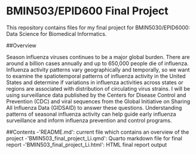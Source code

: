 # BMIN503/EPID600 Final Project

This repository contains files for my final project for BMIN5030/EPID6000: Data Science for Biomedical Informatics.

##Overview

Season influenza viruses continues to be a major global burden. There are around a billion cases annually and up to 650,000 people die of influenza. Influenza activity patterns vary geographically and temporally, so we want to examine the spatiotemporal patterns of influenza activity in the United States and determine if variations in influenza activities across states or regions are associated with distribution of circulating virus strains. I will be using surveillance data published by the Centers for Disease Control and Prevention (CDC) and viral sequences from the Global Initiative on Sharing All Influenza Data (GIDSAID) to answer these questions. Understanding patterns of seasonal influenza activity can help guide early influenza surveillance and inform influenza prevention and control programs. 

##Contents
-'README.md': current file which contains an overview of the project
-'BMIN503_final_project_Li.qmd': Quarto markdown file for final report
-'BMIN503_final_project_Li.html': HTML final report output 

